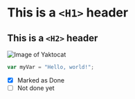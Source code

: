 # This is a `<H1>` header
##  This is a `<H2>` header
![Image of Yaktocat](https://octodex.github.com/images/yaktocat.png)
``` javascript
var myVar = "Hello, world!";
```
- [X] Marked as Done
- [ ] Not done yet
